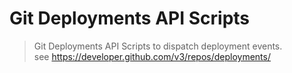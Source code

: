 # Git Deployments API Scripts

> Git Deployments API Scripts to dispatch deployment events.  
> see https://developer.github.com/v3/repos/deployments/

